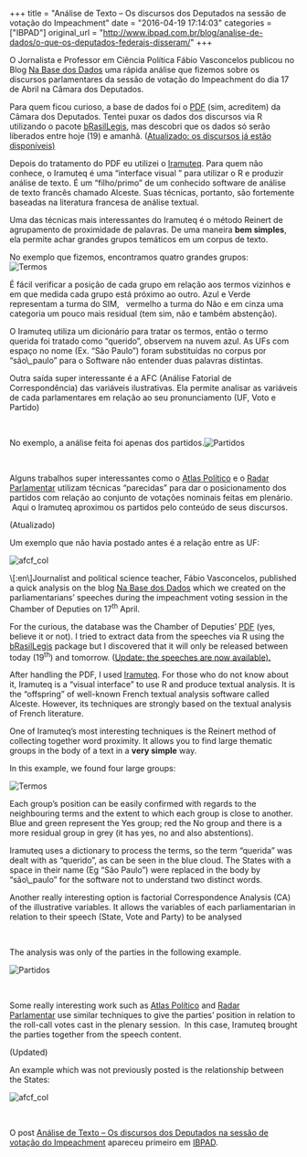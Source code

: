 +++
title = "Análise de Texto – Os discursos dos Deputados na sessão de votação do Impeachment"
date = "2016-04-19 17:14:03"
categories = ["IBPAD"]
original_url = "http://www.ibpad.com.br/blog/analise-de-dados/o-que-os-deputados-federais-disseram/"
+++

<p>
O Jornalista e Professor em Ciência Política Fábio Vasconcelos publicou
no Blog
<a href="http://blogs.oglobo.globo.com/na-base-dos-dados/post/o-que-os-votos-sim-e-o-nao-disseram-alem-do-impeachment.html">Na
Base dos Dados</a> uma rápida análise que fizemos sobre os discursos
parlamentares da sessão de votação do Impeachment do dia 17 de Abril na
Câmara dos Deputados.
</p>
<p>
Para quem ficou curioso, a base de dados foi o
<a href="http://www.camara.leg.br/internet/plenario/notas/extraord/2016/4/EV1704161400.pdf">PDF</a>
(sim, acreditem) da Câmara dos Deputados. Tentei puxar os dados dos
discursos via R utilizando o pacote
<a href="https://github.com/leobarone/bRasilLegis">bRasilLegis</a>, mas
descobri que os dados só serão liberados entre hoje (19) e amanhã.
(<a href="http://www.camara.gov.br/internet/sitaqweb/resultadoPesquisaDiscursos.asp?txOrador=&amp;txPartido=&amp;txUF=&amp;dtInicio=17%2F04%2F2016&amp;dtFim=17%2F04%2F2016&amp;txTexto=&amp;txSumario=&amp;basePesq=plenario&amp;CampoOrdenacao=dtSessao&amp;PageSize=50&amp;TipoOrdenacao=DESC&amp;btnPesq=Pesquisar">Atualizado:
os discursos já estão disponíveis)</a>
</p>
<p>
Depois do tratamento do PDF eu utilizei o
<a href="http://www.iramuteq.org">Iramuteq</a>. Para quem não conhece, o
Iramuteq é uma “interface visual ” para utilizar o R e produzir análise
de texto. É um “filho/primo” de um conhecido software de análise de
texto francês chamado Alceste. Suas técnicas, portanto, são fortemente
baseadas na literatura francesa de análise textual.
</p>
<p>
Uma das técnicas mais interessantes do Iramuteq é o método Reinert de
agrupamento de proximidade de palavras. De uma maneira <strong>bem
simples</strong>, ela permite achar grandes grupos temáticos em um
corpus de texto.
</p>
<p>
No exemplo que fizemos, encontramos quatro grandes grupos:<br />
<img class="size-large wp-image-629 aligncenter" src="https://i0.wp.com/ibpad.com.br/wp-content/uploads/2016/04/Termos-1024x1024.jpg?resize=648%2C648" alt="Termos" data-recalc-dims="1" />
</p>
<p>
<span id="more-627"></span>
</p>
<p>
É fácil verificar a posição de cada grupo em relação aos termos vizinhos
e em que medida cada grupo está próximo ao outro. Azul e Verde
representam a turma do SIM,   vermelho a turma do Não e em cinza uma
categoria um pouco mais residual (tem sim, não e também abstenção).
</p>
<p>
O Iramuteq utiliza um dicionário para tratar os termos, então o termo
querida foi tratado como “querido”, observem na nuvem azul. As UFs com
espaço no nome (Ex. “São Paulo”) foram substituídas no corpus por
“são\_paulo” para o Software não entender duas palavras distintas.
</p>
<p>
Outra saída super interessante é a AFC (Análise Fatorial de
Correspondência) das variáveis ilustrativas. Ela permite analisar as
variáveis de cada parlamentares em relação ao seu pronunciamento (UF,
Voto e Partido)
</p>
<p>
 
</p>
<p>
No exemplo, a análise feita foi apenas dos
partidos.<img class="size-large wp-image-628 aligncenter" src="https://i1.wp.com/ibpad.com.br/wp-content/uploads/2016/04/Partidos-1024x1024.jpg?resize=648%2C648" alt="Partidos" data-recalc-dims="1" />
</p>
<p>
 
</p>
<p>
Alguns trabalhos super interessantes como o
<a href="http://www.atlaspolitico.com.br/">Atlas Político</a> e o
<a href="http://radarparlamentar.polignu.org/">Radar Parlamentar</a>
utilizam técnicas “parecidas” para dar o posicionamento dos partidos com
relação ao conjunto de votações nominais feitas em plenário.  Aqui o
Iramuteq aproximou os partidos pelo conteúdo de seus discursos.
</p>
<p>
(Atualizado)
</p>
<p>
Um exemplo que não havia postado antes é a relação entre as UF:
</p>
<p>
<img class=" wp-image-636 aligncenter" src="https://i2.wp.com/ibpad.com.br/wp-content/uploads/2016/04/afcf_col.png?resize=716%2C810" alt="afcf_col" data-recalc-dims="1" />
</p>
<p>
\[:en\]Journalist and political science teacher, Fábio Vasconcelos,
published a quick analysis on the blog
<a href="http://blogs.oglobo.globo.com/na-base-dos-dados/post/o-que-os-votos-sim-e-o-nao-disseram-alem-do-impeachment.html">Na
Base dos Dados</a> which we created on the parliamentarians’ speeches
during the impeachment voting session in the Chamber of Deputies on
17<sup>th</sup> April.
</p>
<p>
For the curious, the database was the Chamber of Deputies’
<a href="http://www.camara.leg.br/internet/plenario/notas/extraord/2016/4/EV1704161400.pdf">PDF</a> (yes,
believe it or not). I tried to extract data from the speeches via R
using the
<a href="https://github.com/leobarone/bRasilLegis">bRasilLegis</a>
package but I discovered that it will only be released between today
(19<sup>th</sup>) and tomorrow.
(<a href="http://www.camara.gov.br/internet/sitaqweb/resultadoPesquisaDiscursos.asp?txOrador=&amp;txPartido=&amp;txUF=&amp;dtInicio=17%2F04%2F2016&amp;dtFim=17%2F04%2F2016&amp;txTexto=&amp;txSumario=&amp;basePesq=plenario&amp;CampoOrdenacao=dtSessao&amp;PageSize=50&amp;TipoOrdenacao=DESC&amp;btnPesq=Pesquisar">Update:
the speeches are now available)</a><u>.</u>
</p>
<p>
After handling the PDF, I used
<a href="http://www.iramuteq.org/">Iramuteq</a>. For those who do not
know about it, Iramuteq is a “visual interface” to use R and produce
textual analysis. It is the “offspring” of well-known French textual
analysis software called Alceste. However, its techniques are strongly
based on the textual analysis of French literature.
</p>
<p>
One of Iramuteq’s most interesting techniques is the Reinert method of
collecting together word proximity. It allows you to find large thematic
groups in the body of a text in a <strong>very simple</strong> way.
</p>
<p>
In this example, we found four large groups:
</p>
<p>
<img class="size-large wp-image-629 aligncenter" src="https://i0.wp.com/ibpad.com.br/wp-content/uploads/2016/04/Termos-1024x1024.jpg?resize=648%2C648" alt="Termos" data-recalc-dims="1" />
</p>
<p>
<!--more-->
</p>
<p>
Each group’s position can be easily confirmed with regards to the
neighbouring terms and the extent to which each group is close to
another. Blue and green represent the Yes group; red the No group and
there is a more residual group in grey (it has yes, no and also
abstentions).
</p>
<p>
Iramuteq uses a dictionary to process the terms, so the term “querida”
was dealt with as “querido”, as can be seen in the blue cloud. The
States with a space in their name (Eg “São Paulo”) were replaced in the
body by “são\_paulo” for the software not to understand two distinct
words.
</p>
<p>
Another really interesting option is factorial Correspondence Analysis
(CA) of the illustrative variables. It allows the variables of each
parliamentarian in relation to their speech (State, Vote and Party) to
be analysed
</p>
<p>
 
</p>
<p>
The analysis was only of the parties in the following example.
</p>
<p>
<img class="size-large wp-image-628 aligncenter" src="https://i1.wp.com/ibpad.com.br/wp-content/uploads/2016/04/Partidos-1024x1024.jpg?resize=648%2C648" alt="Partidos" data-recalc-dims="1" />
</p>
<p>
 
</p>
<p>
Some really interesting work such as
<a href="http://www.atlaspolitico.com.br/">Atlas Político</a> and
<a href="http://radarparlamentar.polignu.org/">Radar Parlamentar</a> use
similar techniques to give the parties’ position in relation to the
roll-call votes cast in the plenary session.  In this case, Iramuteq
brought the parties together from the speech content.
</p>
<p>
(Updated)
</p>
<p>
An example which was not previously posted is the relationship between
the States:
</p>
<p>
<img class=" wp-image-636 aligncenter" src="https://i2.wp.com/ibpad.com.br/wp-content/uploads/2016/04/afcf_col.png?resize=716%2C810" alt="afcf_col" data-recalc-dims="1" />
</p>
<p>
 
</p>
<p>
O post
<a rel="nofollow" href="http://www.ibpad.com.br/blog/analise-de-dados/o-que-os-deputados-federais-disseram/">Análise
de Texto – Os discursos dos Deputados na sessão de votação do
Impeachment</a> apareceu primeiro em
<a rel="nofollow" href="http://www.ibpad.com.br">IBPAD</a>.
</p>

